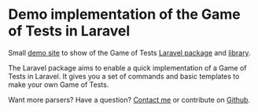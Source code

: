 # Demo implementation of the Game of Tests in Laravel

Small [demo site](http://gameoftests.swis.nl/) to show of the Game of Tests [Laravel package](https://github.com/swisnl/game-of-tests-laravel) and [library](https://github.com/swisnl/game-of-tests). 

The Laravel package aims to enable a quick implementation of a Game of Tests in Laravel. It gives you a set of commands and basic templates to make your own Game of Tests.

Want more parsers? Have a question? [Contact me](https://www.swis.nl/wie-zijn-wij/bjorn-brala) or contribute on [Github](https://github.com/swisnl/game-of-tests).

